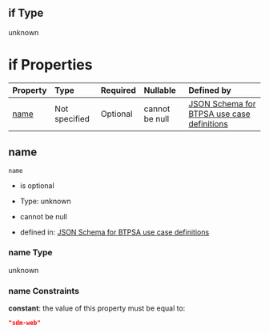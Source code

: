 ## if Type

unknown

# if Properties

| Property      | Type          | Required | Nullable       | Defined by                                                                                                                                                                                                        |
| :------------ | :------------ | :------- | :------------- | :---------------------------------------------------------------------------------------------------------------------------------------------------------------------------------------------------------------- |
| [name](#name) | Not specified | Optional | cannot be null | [JSON Schema for BTPSA use case definitions](btpsa-usecase-properties-services-items-allof-2-then-allof-53-if-properties-name.md "undefined#/properties/services/items/allOf/2/then/allOf/53/if/properties/name") |

## name



`name`

*   is optional

*   Type: unknown

*   cannot be null

*   defined in: [JSON Schema for BTPSA use case definitions](btpsa-usecase-properties-services-items-allof-2-then-allof-53-if-properties-name.md "undefined#/properties/services/items/allOf/2/then/allOf/53/if/properties/name")

### name Type

unknown

### name Constraints

**constant**: the value of this property must be equal to:

```json
"sdm-web"
```
